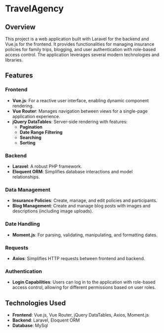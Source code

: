 # TravelAgency

## Overview

This project is a web application built with Laravel for the backend and Vue.js for the frontend. It provides functionalities for managing insurance policies for family trips, blogging, and user authentication with role-based access control. The application leverages several modern technologies and libraries.

## Features

### Frontend

- **Vue.js**: For a reactive user interface, enabling dynamic component rendering.
- **Vue Router**: Manages navigation between views for a single-page application experience.
- **jQuery DataTables**: Server-side rendering with features:
  - **Pagination**
  - **Date Range Filtering**
  - **Searching**
  - **Sorting**

### Backend

- **Laravel**: A robust PHP framework.
- **Eloquent ORM**: Simplifies database interactions and model relationships.

### Data Management

- **Insurance Policies**: Create, manage, and edit policies and participants.
- **Blog Management**: Create and manage blog posts with images and descriptions (including image uploads).

### Date Handling

- **Moment.js**: For parsing, validating, manipulating, and formatting dates.

### Requests

- **Axios**: Simplifies HTTP requests between frontend and backend.

### Authentication

- **Login Capabilities**: Users can log in to the application with role-based access control, allowing for different permissions based on user roles.

## Technologies Used

- **Frontend**: Vue.js, Vue Router, jQuery DataTables, Axios, Moment.js
- **Backend**: Laravel, Eloquent ORM
- **Database**: MySql
